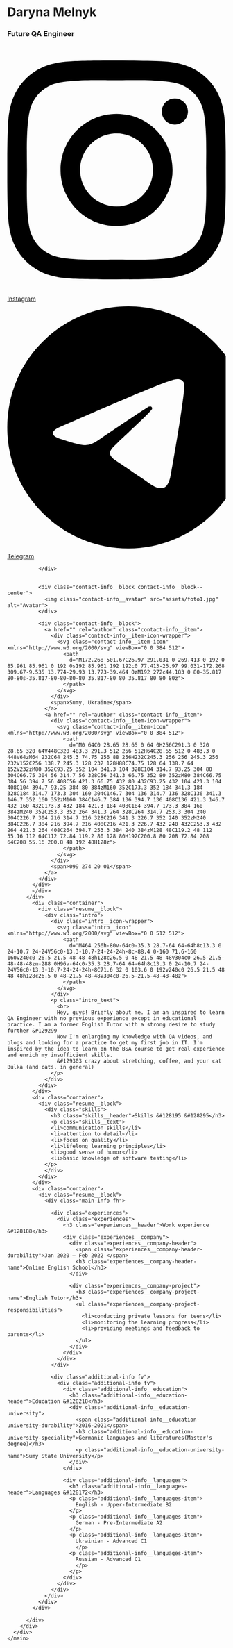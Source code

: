 <!DOCTYPE html>
<html>
  <head>
    <link rel="stylesheet" href="styles.css">
    <meta charset="UTF-8" />
    <meta name="viewport" content="width=device-width, initial-scale=1" />
    <title>Résumé</title>
  </head>
  <body>
    <main>
      <div class="resume">
        <div class="container">
          <div class="resume__block">
            <h1 class="contact-info__header">Daryna Melnyk</h1>
            <h3 class="contact-info__sub-header">Future QA Engineer</h3>
            <div class="container">
              <div class="resume__block">
            <div class="contact_info_container fh">
              <div class="contact-info__block">
                <a href="https://www.instagram.com/dashernyasher/" rel="author" class="contact-info__item">
                  <div class="contact-info__item-icon-wrapper">
                    <svg class="contact-info__item-icon" xmlns="http://www.w3.org/2000/svg" viewBox="0 0 448 512">
                      <path
                        d="M224.1 141c-63.6 0-114.9 51.3-114.9 114.9s51.3 114.9 114.9 114.9S339 319.5 339 255.9 287.7 141 224.1 141zm0 189.6c-41.1 0-74.7-33.5-74.7-74.7s33.5-74.7 74.7-74.7 74.7 33.5 74.7 74.7-33.6 74.7-74.7 74.7zm146.4-194.3c0 14.9-12 26.8-26.8 26.8-14.9 0-26.8-12-26.8-26.8s12-26.8 26.8-26.8 26.8 12 26.8 26.8zm76.1 27.2c-1.7-35.9-9.9-67.7-36.2-93.9-26.2-26.2-58-34.4-93.9-36.2-37-2.1-147.9-2.1-184.9 0-35.8 1.7-67.6 9.9-93.9 36.1s-34.4 58-36.2 93.9c-2.1 37-2.1 147.9 0 184.9 1.7 35.9 9.9 67.7 36.2 93.9s58 34.4 93.9 36.2c37 2.1 147.9 2.1 184.9 0 35.9-1.7 67.7-9.9 93.9-36.2 26.2-26.2 34.4-58 36.2-93.9 2.1-37 2.1-147.8 0-184.8zM398.8 388c-7.8 19.6-22.9 34.7-42.6 42.6-29.5 11.7-99.5 9-132.1 9s-102.7 2.6-132.1-9c-19.6-7.8-34.7-22.9-42.6-42.6-11.7-29.5-9-99.5-9-132.1s-2.6-102.7 9-132.1c7.8-19.6 22.9-34.7 42.6-42.6 29.5-11.7 99.5-9 132.1-9s102.7-2.6 132.1 9c19.6 7.8 34.7 22.9 42.6 42.6 11.7 29.5 9 99.5 9 132.1s2.7 102.7-9 132.1z">
                      </path>
                    </svg>
                  </div>
                  <span>Instagram</span>
                </a>
                <a href="https://t.me/dashernyasher" rel="author" class="contact-info__item">
                  <div class="contact-info__item-icon-wrapper">
                    <svg class="contact-info__item-icon" xmlns="http://www.w3.org/2000/svg" viewBox="0 0 448 512">
                      <path
                        d="M248,8C111.033,8,0,119.033,0,256S111.033,504,248,504,496,392.967,496,256,384.967,8,248,8ZM362.952,176.66c-3.732,39.215-19.881,134.378-28.1,178.3-3.476,18.584-10.322,24.816-16.948,25.425-14.4,1.326-25.338-9.517-39.287-18.661-21.827-14.308-34.158-23.215-55.346-37.177-24.485-16.135-8.612-25,5.342-39.5,3.652-3.793,67.107-61.51,68.335-66.746.153-.655.3-3.1-1.154-4.384s-3.59-.849-5.135-.5q-3.283.746-104.608,69.142-14.845,10.194-26.894,9.934c-8.855-.191-25.888-5.006-38.551-9.123-15.531-5.048-27.875-7.717-26.8-16.291q.84-6.7,18.45-13.7,108.446-47.248,144.628-62.3c68.872-28.647,83.183-33.623,92.511-33.789,2.052-.034,6.639.474,9.61,2.885a10.452,10.452,0,0,1,3.53,6.716A43.765,43.765,0,0,1,362.952,176.66Z">
                      </path>
                    </svg>
                  </div>
                  <span>Telegram</span>
                </a>
                
              </div>
              
            
              <div class="contact-info__block contact-info__block--center">
                <img class="contact-info__avatar" src="assets/foto1.jpg" alt="Avatar">
              </div>
    
              <div class="contact-info__block">
                <a href="" rel="author" class="contact-info__item">
                  <div class="contact-info__item-icon-wrapper">
                    <svg class="contact-info__item-icon" xmlns="http://www.w3.org/2000/svg" viewBox="0 0 384 512">
                      <path
                        d="M172.268 501.67C26.97 291.031 0 269.413 0 192 0 85.961 85.961 0 192 0s192 85.961 192 192c0 77.413-26.97 99.031-172.268 309.67-9.535 13.774-29.93 13.773-39.464 0zM192 272c44.183 0 80-35.817 80-80s-35.817-80-80-80-80 35.817-80 80 35.817 80 80 80z">
                      </path>
                    </svg>
                  </div>
                  <span>Sumy, Ukraine</span>
                </a>
                <a href="" rel="author" class="contact-info__item">
                  <div class="contact-info__item-icon-wrapper">
                    <svg class="contact-info__item-icon" xmlns="http://www.w3.org/2000/svg" viewBox="0 0 384 512">
                      <path
                        d="M0 64C0 28.65 28.65 0 64 0H256C291.3 0 320 28.65 320 64V448C320 483.3 291.3 512 256 512H64C28.65 512 0 483.3 0 448V64zM64 232C64 245.3 74.75 256 88 256H232C245.3 256 256 245.3 256 232V152C256 138.7 245.3 128 232 128H88C74.75 128 64 138.7 64 152V232zM80 352C93.25 352 104 341.3 104 328C104 314.7 93.25 304 80 304C66.75 304 56 314.7 56 328C56 341.3 66.75 352 80 352zM80 384C66.75 384 56 394.7 56 408C56 421.3 66.75 432 80 432C93.25 432 104 421.3 104 408C104 394.7 93.25 384 80 384zM160 352C173.3 352 184 341.3 184 328C184 314.7 173.3 304 160 304C146.7 304 136 314.7 136 328C136 341.3 146.7 352 160 352zM160 384C146.7 384 136 394.7 136 408C136 421.3 146.7 432 160 432C173.3 432 184 421.3 184 408C184 394.7 173.3 384 160 384zM240 352C253.3 352 264 341.3 264 328C264 314.7 253.3 304 240 304C226.7 304 216 314.7 216 328C216 341.3 226.7 352 240 352zM240 384C226.7 384 216 394.7 216 408C216 421.3 226.7 432 240 432C253.3 432 264 421.3 264 408C264 394.7 253.3 384 240 384zM128 48C119.2 48 112 55.16 112 64C112 72.84 119.2 80 128 80H192C200.8 80 208 72.84 208 64C208 55.16 200.8 48 192 48H128z">
                      </path>
                    </svg>
                  </div>
                  <span>099 274 20 01</span>
                </a>
              </div>
            </div>
            </div>
          </div>
            <div class="container">
              <div class="resume__block">
                <div class="intro">
                  <div class="intro__icon-wrapper">
                    <svg class="intro__icon" xmlns="http://www.w3.org/2000/svg" viewBox="0 0 512 512">
                      <path
                        d="M464 256h-80v-64c0-35.3 28.7-64 64-64h8c13.3 0 24-10.7 24-24V56c0-13.3-10.7-24-24-24h-8c-88.4 0-160 71.6-160 160v240c0 26.5 21.5 48 48 48h128c26.5 0 48-21.5 48-48V304c0-26.5-21.5-48-48-48zm-288 0H96v-64c0-35.3 28.7-64 64-64h8c13.3 0 24-10.7 24-24V56c0-13.3-10.7-24-24-24h-8C71.6 32 0 103.6 0 192v240c0 26.5 21.5 48 48 48h128c26.5 0 48-21.5 48-48V304c0-26.5-21.5-48-48-48z">
                      </path>
                    </svg>
                  </div>
                  <p class="intro_text">
                    <br>
                    Hey, guys! Briefly about me. I am an inspired to learn QA Engineer with no previous experience except in educational practice. I am a former English Tutor with a strong desire to study further &#129299
					Now I'm enlarging my knowledge with QA videos, and blogs and looking for a practice to get my first job in IT. І'm inspired by the idea to learn on the BSA course to get real experience and enrich my insufficient skills. 
					&#129303 crazy about stretching, coffee, and your cat Bulka (and cats, in general)
                  </p>
                </div>
              </div>
            </div>
            <div class="container">
              <div class="resume__block">
                <div class="skills">
                  <h3 class="skills__header">Skills &#128195 &#128295</h3>
                  <p class="skills__text">   
				  <li>communication skills</li>
                  <li>attention to detail</li>
                  <li>focus on quality</li>
				  <li>lifelong learning principles</li>
				  <li>good sense of humor</li>
				  <li>basic knowledge of software testing</li>
				</p>
                </div>
              </div>
            </div>
            <div class="container">
              <div class="resume__block">
                <div class="main-info fh">
            
                  <div class="experiences">
                    <div class="experiences">
                      <h3 class="experiences__header">Work experience &#128188</h3>
                      <div class="experiences__company">
                        <div class="experiences__company-header">
                          <span class="experiences__company-header-durability">Jan 2020 – Feb 2022 </span>
                          <h3 class="experiences__company-header-name">Online English School</h3>
                        </div>
                    
                        <div class="experiences__company-project">
                          <h3 class="experiences__company-project-name">English Tutor</h3>
                          <ul class="experiences__company-project-responsibilities">
                            <li>conducting private lessons for teens</li>
                            <li>monitoring the learning progress</li>
                            <li>providing meetings and feedback to parents</li>
                          </ul>
                        </div>
                      </div>
                    </div>
                  </div>
            
                  <div class="additional-info fv">
                    <div class="additional-info fv">
                      <div class="additional-info__education">
                        <h3 class="additional-info__education-header">Education &#128218</h3>
                        <div class="additional-info__education-university">
                          <span class="additional-info__education-university-durability">2016-2021</span>
                          <h3 class="additional-info__education-university-speciality">Germanic languages and literatures(Master's degree)</h3>
                          <p class="additional-info__education-university-name">Sumy State University</p>
                        </div>
                      </div>
                    
                      <div class="additional-info__languages">
                        <h3 class="additional-info__languages-header">Languages &#128172</h3>
                        <p class="additional-info__languages-item">
                          English - Upper-Intermediate B2
                        </p>
                        <p class="additional-info__languages-item">
                          German - Pre-Intermediate A2
                        </p>
                        <p class="additional-info__languages-item">
                          Ukrainian - Advanced C1
						  </p>
						<p class="additional-info__languages-item">
                          Russian - Advanced C1
						  </p>
                        </p>
                      </div>
                    </div>
                  </div>
                </div>
              </div>
            </div>
            
          </div>
        </div>
      </div>
    </main>
  </body>
</html>
